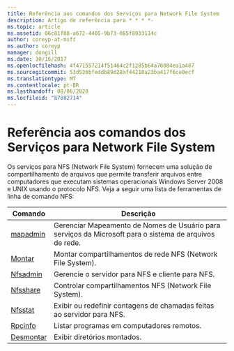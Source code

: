 ```yaml
---
title: Referência aos comandos dos Serviços para Network File System
description: Artigo de referência para * * * *-
ms.topic: article
ms.assetid: 06c81f88-a672-4405-9b73-085f8933114c
author: coreyp-at-msft
ms.author: coreyp
manager: dongill
ms.date: 10/16/2017
ms.openlocfilehash: 4f471557214f51464c2f1285b64a76084ea1a487
ms.sourcegitcommit: 53d526bfeddb89d28af44210a23ba417f6ce0ecf
ms.translationtype: MT
ms.contentlocale: pt-BR
ms.lasthandoff: 08/06/2020
ms.locfileid: "87882714"
---
```

# <a name="services-for-network-file-system-command-reference"></a>Referência aos comandos dos Serviços para Network File System

Os serviços para NFS (Network File System) fornecem uma solução de compartilhamento de arquivos que permite transferir arquivos entre computadores que executam sistemas operacionais Windows Server 2008 e UNIX usando o protocolo NFS.
Veja a seguir uma lista de ferramentas de linha de comando NFS:


| Comando | Descrição |
| ------- | ----------- |
| [mapadmin](mapadmin.md) | Gerenciar Mapeamento de Nomes de Usuário para serviços da Microsoft para o sistema de arquivos de rede. |
| [Montar](mount.md) | Montar compartilhamentos de rede NFS (Network File System). |
| [Nfsadmin](nfsadmin.md) | Gerencie o servidor para NFS e cliente para NFS. |
| [Nfsshare](nfsshare.md) | Controlar compartilhamentos NFS (Network File System). |
| [Nfsstat](nfsstat.md) | Exibir ou redefinir contagens de chamadas feitas ao servidor para NFS. |
| [Rpcinfo](rpcinfo.md) | Listar programas em computadores remotos. |
| [Desmontar](showmount.md)|Exibir diretórios montados. |
